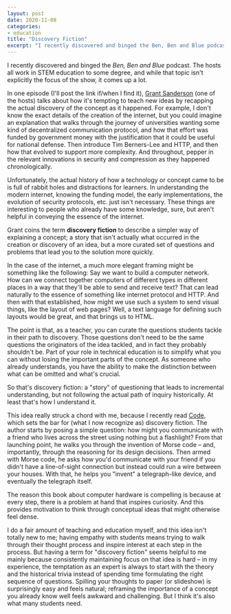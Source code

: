 ```yaml
---
layout: post
date: 2020-11-08
categories:
- education
title: "Discovery Fiction"
excerpt: "I recently discovered and binged the Ben, Ben and Blue podcast. The hosts all work in STEM education to some degree, and while that topic isn't explicitly the focus of the show, it comes up a lot. In one episode, Grant Sanderson (one of the hosts) talks about how it's teach new ideas by recapping the actual discovery of the concept as it happened."
---
```



I recently discovered and binged the *Ben, Ben and Blue* podcast.
The hosts all work in STEM education to some degree, and while that topic isn't explicitly the focus of the show, it comes up a lot.

In one episode (I'll post the link if/when I find it), [Grant Sanderson](https://www.3blue1brown.com/about) (one of the hosts) talks about how it's tempting to teach new ideas by recapping the actual discovery of the concept as it happened.
For example, I don't know the exact details of the creation of the internet, but you could imagine an explanation that walks through the journey of universities wanting some kind of decentralized communication protocol, and how that effort was funded by government money with the justification that it could be useful for national defense.
Then introduce Tim Berners-Lee and HTTP, and then how that evolved to support more complexity.
And throughout, pepper in the relevant innovations in security and compression as they happened chronologically.

Unfortunately, the actual history of how a technology or concept came to be is full of rabbit holes and distractions for learners. In understanding the modern internet, knowing the funding model, the early implementations, the evolution of security protocols, etc. just isn't necessary.
These things are interesting to people who already have some knowledge, sure, but aren't helpful in conveying the essence of the internet.

Grant coins the term **discovery fiction** to describe a simpler way of explaining a concept; a story that isn't actually what occurred in the creation or discovery of an idea, but a more curated set of questions and problems that lead you to the solution more quickly.

In the case of the internet, a much more elegant framing might be something like the following: Say we want to build a computer network. How can we connect together computers of different types in different places in a way that they'll be able to send and receive text? That can lead naturally to the essence of something like internet protocol and HTTP. And then with that established, how might we use such a system to send visual things, like the layout of web pages? Well, a text language for defining such layouts would be great, and that brings us to HTML.

The point is that, as a teacher, you can curate the questions students tackle in their path to discovery.
Those questions don't need to be the same questions the originators of the idea tackled, and in fact they probably shouldn't be.
Part of your role in technical education is to simplify what you can without losing the important parts of the concept.
As someone who already understands, you have the ability to make the distinction between what can be omitted and what's crucial.

So that's discovery fiction: a "story" of questioning that leads to incremental understanding, but not following the actual path of inquiry historically.
At least that's how I understand it.

This idea really struck a chord with me, because I recently read [Code](https://www.amazon.com/Code-Language-Computer-Hardware-Software/dp/0735611319/), which sets the bar for (what I now recognize as) discovery fiction.
The author starts by posing a simple question: how might you communicate with a friend who lives across the street using nothing but a flashlight?
From that launching point, he walks you through the invention of Morse code – and, importantly, through the reasoning for its design decisions.
Then armed with Morse code, he asks how you'd communicate with your friend if you didn't have a line-of-sight connection but instead could run a wire between your houses.
With that, he helps you "invent" a telegraph-like device, and eventually the telegraph itself.

The reason this book about computer hardware is compelling is because at every step, there is a problem at hand that inspires curiosity.
And this provides motivation to think through conceptual ideas that might otherwise feel dense.

I do a fair amount of teaching and education myself, and this idea isn't totally new to me;
having empathy with students means trying to walk through their thought process and inspire interest at each step in the process.
But having a term for "discovery fiction" seems helpful to me mainly because consistently maintaining focus on that idea is hard – in my experience, the temptation as an expert is always to start with the theory and the historical trivia instead of spending time formulating the right sequence of questions.
Spilling your thoughts to paper (or slideshow) is surprisingly easy and feels natural; reframing the importance of a concept you already know well feels awkward and challenging.
But I think it's also what many students need.

